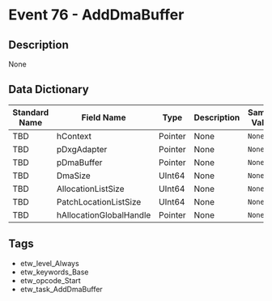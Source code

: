# Event 76 - AddDmaBuffer

## Description
None

## Data Dictionary
|Standard Name|Field Name|Type|Description|Sample Value|
|---|---|---|---|---|
|TBD|hContext|Pointer|None|`None`|
|TBD|pDxgAdapter|Pointer|None|`None`|
|TBD|pDmaBuffer|Pointer|None|`None`|
|TBD|DmaSize|UInt64|None|`None`|
|TBD|AllocationListSize|UInt64|None|`None`|
|TBD|PatchLocationListSize|UInt64|None|`None`|
|TBD|hAllocationGlobalHandle|Pointer|None|`None`|

## Tags
* etw_level_Always
* etw_keywords_Base
* etw_opcode_Start
* etw_task_AddDmaBuffer